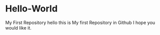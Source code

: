 # Hello-World
My First Repository
hello this is My first Repository in Github I hope you would like it.
